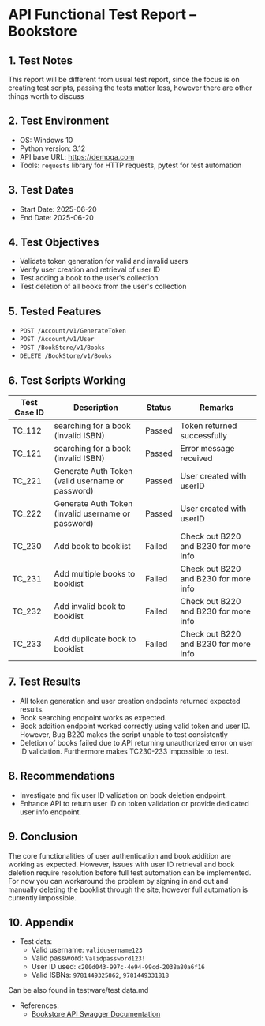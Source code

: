 # API Functional Test Report – Bookstore

## 1. Test Notes
This report will be different from usual test report, since the focus is on creating test scripts, passing the tests matter less, however there are other things worth to discuss 

## 2. Test Environment  
- OS: Windows 10  
- Python version: 3.12  
- API base URL: https://demoqa.com  
- Tools: `requests` library for HTTP requests, pytest for test automation

## 3. Test Dates  
- Start Date: 2025-06-20  
- End Date: 2025-06-20

## 4. Test Objectives  
- Validate token generation for valid and invalid users  
- Verify user creation and retrieval of user ID  
- Test adding a book to the user's collection  
- Test deletion of all books from the user's collection

## 5. Tested Features  
- `POST /Account/v1/GenerateToken`  
- `POST /Account/v1/User`  
- `POST /BookStore/v1/Books`  
- `DELETE /BookStore/v1/Books`

## 6. Test Scripts Working
| Test Case ID | Description                                                      | Status  | Remarks                     	   |
|--------------|------------------------------------------------------------------|---------|--------------------------------------|
| TC_112       | searching for a book (invalid ISBN)                              | Passed  | Token returned successfully          |
| TC_121       | searching for a book (invalid ISBN)  		                  | Passed  | Error message received               |
| TC_221       | Generate Auth Token (valid username or password)                 | Passed  | User created with userID             |
| TC_222       | Generate Auth Token (invalid username or password)               | Passed  | User created with userID  	   |
| TC_230       | Add book to booklist 				        	  | Failed  | Check out B220 and B230 for more info|
| TC_231       | Add multiple books to booklist   			          | Failed  | Check out B220 and B230 for more info|
| TC_232       | Add invalid book to booklist  					  | Failed  | Check out B220 and B230 for more info|
| TC_233       | Add duplicate book to booklist 				  | Failed  | Check out B220 and B230 for more info|

## 7. Test Results  
- All token generation and user creation endpoints returned expected results.  
- Book searching endpoint works as expected.
- Book addition endpoint worked correctly using valid token and user ID. However, Bug B220 makes the script unable to test consistently
- Deletion of books failed due to API returning unauthorized error on user ID validation. Furthermore makes TC230-233 impossible to test. 

## 8. Recommendations  
- Investigate and fix user ID validation on book deletion endpoint.  
- Enhance API to return user ID on token validation or provide dedicated user info endpoint.

## 9. Conclusion  
The core functionalities of user authentication and book addition are working as expected. However, issues with user ID retrieval and book deletion require resolution before full test automation can be implemented.\
For now you can workaround the problem by signing in and out and manually deleting the booklist through the site, however full automation is currently impossible.

## 10. Appendix  
- Test data:  
  - Valid username: `validusername123`  
  - Valid password: `Validpassword123!`  
  - User ID used: `c200d043-997c-4e94-99cd-2038a80a6f16`  
  - Valid ISBNs: `9781449325862`, `9781449331818`

Can be also found in testware/test data.md


- References:  
  - [Bookstore API Swagger Documentation](https://demoqa.com/swagger/)
